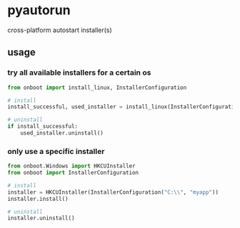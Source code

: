 # pyautorun
cross-platform autostart installer(s)
## usage
### try all available installers for a certain os

```python
from onboot import install_linux, InstallerConfiguration

# install
install_successful, used_installer = install_linux(InstallerConfiguration("/home/user/", "myapp"))

# uninstall
if install_successful:
    used_installer.uninstall()
```
### only use a specific installer

```python
from onboot.Windows import HKCUInstaller
from onboot import InstallerConfiguration

# install
installer = HKCUInstaller(InstallerConfiguration("C:\\", "myapp"))
installer.install()

# uninstall
installer.uninstall()
```
